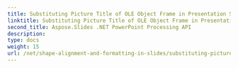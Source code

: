 ```yaml
---
title: Substituting Picture Title of OLE Object Frame in Presentation Slides
linktitle: Substituting Picture Title of OLE Object Frame in Presentation Slides
second_title: Aspose.Slides .NET PowerPoint Processing API
description: 
type: docs
weight: 15
url: /net/shape-alignment-and-formatting-in-slides/substituting-picture-title-ole-object-frame/
---
```

